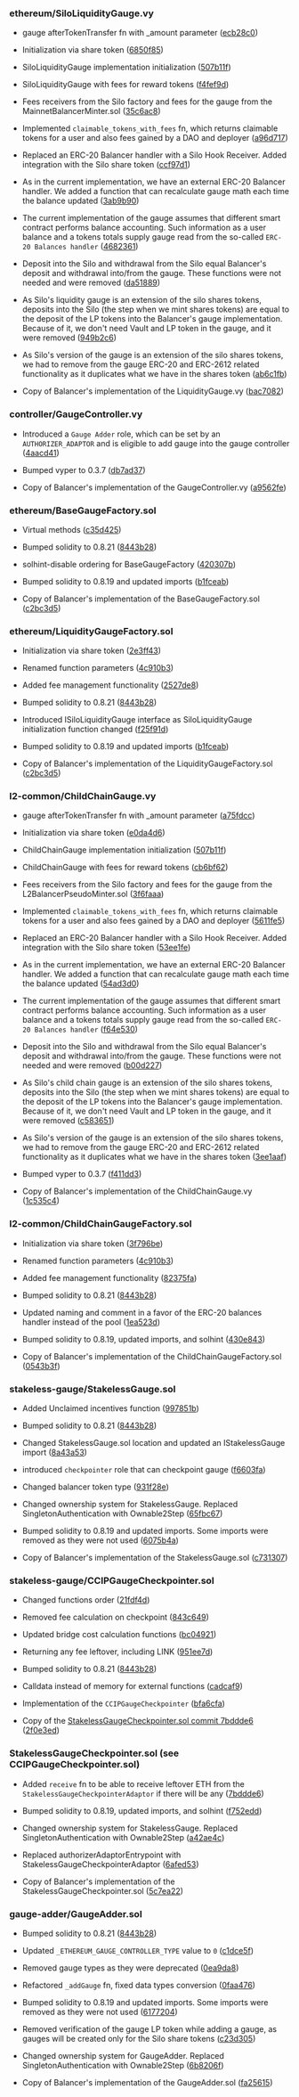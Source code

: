 ### ethereum/SiloLiquidityGauge.vy
- gauge afterTokenTransfer fn with _amount parameter ([ecb28c0](https://github.com/silo-finance/silo-contracts-v2/pull/856/commits/ecb28c0e294982701dff1496a8e50e7c70abfe2f))

- Initialization via share token ([6850f85](https://github.com/silo-finance/silo-contracts-v2/pull/460/commits/6850f851e8800a63736f31abc504e37a31714ca6))

- SiloLiquidityGauge implementation initialization ([507b11f](https://github.com/silo-finance/silo-contracts-v2/pull/270/commits/507b11f18a78096b77fbaac4835551832c1c1f3a))

- SiloLiquidityGauge with fees for reward tokens ([f4fef9d](https://github.com/silo-finance/silo-contracts-v2/pull/411/commits/f4fef9ddea5aee930bf5325d2b8eb6f6a838df5b))

- Fees receivers from the Silo factory and fees for the gauge from the MainnetBalancerMinter.sol ([35c6ac8](https://github.com/silo-finance/silo-contracts-v2/pull/155/commits/35c6ac87bf4a327758fa22486ef7cf2aec7810f0))

- Implemented `claimable_tokens_with_fees` fn, which returns claimable tokens for a user and also fees gained by a DAO and deployer ([a96d717](https://github.com/silo-finance/silo-contracts-v2/pull/97/commits/a96d7173319a766536acc4874aa9b1670c54f0fa))

- Replaced an ERC-20 Balancer handler with a Silo Hook Receiver. Added integration with the Silo share token ([ccf97d1](https://github.com/silo-finance/silo-contracts-v2/pull/94/commits/ccf97d1d8434ac54c169e954094a3d4537ed5b3d))

- As in the current implementation, we have an external ERC-20 Balancer handler. We added a function that can recalculate gauge math each time the balance updated ([3ab9b90](https://github.com/silo-finance/silo-contracts-v2/pull/34/commits/3ab9b90750287ce4c36d0329408a6bd9d39882d9))

- The current implementation of the gauge assumes that different smart contract performs balance accounting. Such information as a user balance and a tokens totals supply gauge read from the so-called `ERC-20 Balances handler` ([4682361](https://github.com/silo-finance/silo-contracts-v2/pull/34/commits/468236129c7222b62b6faf27726c4dc64ad8d73e))

- Deposit into the Silo and withdrawal from the Silo equal Balancer's deposit and withdrawal into/from the gauge. These functions were not needed and were removed ([da51889](https://github.com/silo-finance/silo-contracts-v2/pull/34/commits/da518898ff7c7704c79eeb5c69a0ad022ad830b8))

- As Silo's liquidity gauge is an extension of the silo shares tokens, deposits into the Silo (the step when we mint shares tokens) are equal to the deposit of the LP tokens into the Balancer's gauge implementation. Because of it, we don't need Vault and LP token in the gauge, and it were removed ([949b2c6](https://github.com/silo-finance/silo-contracts-v2/pull/34/commits/949b2c6d55396b2a5fccd7850f2644b679e4b124))

- As Silo's version of the gauge is an extension of the silo shares tokens, we had to remove from the gauge ERC-20 and ERC-2612 related functionality as it duplicates what we have in the shares token ([ab6c1fb](https://github.com/silo-finance/silo-contracts-v2/pull/34/commits/ab6c1fb59de147e0e13a5ea98ce9f8b21cb1dbf2))

- Copy of Balancer's implementation of the LiquidityGauge.vy ([bac7082](https://github.com/silo-finance/silo-contracts-v2/pull/34/commits/bac708248757c313a2f0c47c6dee0bd91ddaf531))

### controller/GaugeController.vy

- Introduced a `Gauge Adder` role, which can be set by an `AUTHORIZER_ADAPTOR` and is eligible to add gauge into the gauge controller ([4aacd41](https://github.com/silo-finance/silo-contracts-v2/pull/69/commits/4aacd41da29853662f3391e4826af4fd207adde4))

- Bumped vyper to 0.3.7 ([db7ad37](https://github.com/silo-finance/silo-contracts-v2/pull/69/commits/db7ad3739e4ac02dd7556b58d64a933b7744691b))

- Copy of Balancer's implementation of the GaugeController.vy ([a9562fe](https://github.com/silo-finance/silo-contracts-v2/pull/69/commits/a9562fee86534cc563b23bd7ea663292af85eec8))

### ethereum/BaseGaugeFactory.sol
- Virtual methods ([c35d425](https://github.com/silo-finance/silo-contracts-v2/pull/425/commits/c35d42523283a03773df6d5c6dffdde6b497b0f3))

- Bumped solidity to 0.8.21 ([8443b28](https://github.com/silo-finance/silo-contracts-v2/commit/8443b286829f2bdba9181e5a764dd25a7906db13))

- solhint-disable ordering for BaseGaugeFactory ([420307b](https://github.com/silo-finance/silo-contracts-v2/pull/34/commits/420307bfeae951a74f04d8d8e82507ea35d412bb))

- Bumped solidity to 0.8.19 and updated imports ([b1fceab](https://github.com/silo-finance/silo-contracts-v2/pull/34/commits/b1fceaba4398d4041e7ec958273deb6b9901cb4e))

- Copy of Balancer's implementation of the BaseGaugeFactory.sol ([c2bc3d5](https://github.com/silo-finance/silo-contracts-v2/pull/34/commits/c2bc3d539244abee8e2cd9b13e70b931eb251735))

### ethereum/LiquidityGaugeFactory.sol
- Initialization via share token ([2e3ff43](https://github.com/silo-finance/silo-contracts-v2/pull/460/commits/2e3ff435f178afdefbc8f1bac2f1f564502c67fd))

- Renamed function parameters ([4c910b3](https://github.com/silo-finance/silo-contracts-v2/pull/272/commits/4c910b301049376dd8b1e71d0ce12f7f2b1f0773))

- Added fee management functionality ([2527de8](https://github.com/silo-finance/silo-contracts-v2/pull/411/commits/2527de8b48e93e2d821c85347b0a2918a2f16a52))

- Bumped solidity to 0.8.21 ([8443b28](https://github.com/silo-finance/silo-contracts-v2/commit/8443b286829f2bdba9181e5a764dd25a7906db13))

- Introduced ISiloLiquidityGauge interface as SiloLiquidityGauge initialization function changed ([f25f91d](https://github.com/silo-finance/silo-contracts-v2/pull/34/commits/f25f91d693fd5894841688ba6e9095759ecc53ce))

- Bumped solidity to 0.8.19 and updated imports ([b1fceab](https://github.com/silo-finance/silo-contracts-v2/pull/34/commits/b1fceaba4398d4041e7ec958273deb6b9901cb4e))

- Copy of Balancer's implementation of the LiquidityGaugeFactory.sol ([c2bc3d5](https://github.com/silo-finance/silo-contracts-v2/pull/34/commits/c2bc3d539244abee8e2cd9b13e70b931eb251735))

### l2-common/ChildChainGauge.vy
- gauge afterTokenTransfer fn with _amount parameter ([a75fdcc](https://github.com/silo-finance/silo-contracts-v2/pull/856/commits/a75fdcc56638202b0fde30a44cda6f8e4b44ae66))

- Initialization via share token ([e0da4d6](https://github.com/silo-finance/silo-contracts-v2/pull/460/commits/e0da4d60ce035724f71da672db2b33b32ee4a7ba))

- ChildChainGauge implementation initialization ([507b11f](https://github.com/silo-finance/silo-contracts-v2/pull/270/commits/507b11f18a78096b77fbaac4835551832c1c1f3a))

- ChildChainGauge with fees for reward tokens ([cb6bf62](https://github.com/silo-finance/silo-contracts-v2/pull/411/commits/cb6bf6217947deb88e2312cdd7ad7bad8f44ea02))

- Fees receivers from the Silo factory and fees for the gauge from the L2BalancerPseudoMinter.sol ([3f6faaa](https://github.com/silo-finance/silo-contracts-v2/pull/155/commits/3f6faaafe909da7aa2a064660f02c8233e4be86a))

- Implemented `claimable_tokens_with_fees` fn, which returns claimable tokens for a user and also fees gained by a DAO and deployer ([5611fe5](https://github.com/silo-finance/silo-contracts-v2/pull/97/commits/5611fe5eb81553e6a47db71638a601346fad065e))

- Replaced an ERC-20 Balancer handler with a Silo Hook Receiver. Added integration with the Silo share token ([53ee1fe](https://github.com/silo-finance/silo-contracts-v2/pull/94/commits/53ee1febf52e92b80fe81e03cd1ee675ed88e955))

- As in the current implementation, we have an external ERC-20 Balancer handler. We added a function that can recalculate gauge math each time the balance updated ([54ad3d0](https://github.com/silo-finance/silo-contracts-v2/pull/56/commits/54ad3d017658e95b0b4e07356998ce558ff2f1ec))

- The current implementation of the gauge assumes that different smart contract performs balance accounting. Such information as a user balance and a tokens totals supply gauge read from the so-called `ERC-20 Balances handler` ([f64e530](https://github.com/silo-finance/silo-contracts-v2/pull/56/commits/f64e530d98b49ef6ad17444b4106c536b1776b80))

- Deposit into the Silo and withdrawal from the Silo equal Balancer's deposit and withdrawal into/from the gauge. These functions were not needed and were removed ([b00d227](https://github.com/silo-finance/silo-contracts-v2/pull/56/commits/b00d227e1335070fec7407e4cdba1703db8be1d7))

- As Silo's child chain gauge is an extension of the silo shares tokens, deposits into the Silo (the step when we mint shares tokens) are equal to the deposit of the LP tokens into the Balancer's gauge implementation. Because of it, we don't need Vault and LP token in the gauge, and it were removed ([c583651](https://github.com/silo-finance/silo-contracts-v2/pull/56/commits/c583651a873e64d4050db8875bc0824d8af772c9))

- As Silo's version of the gauge is an extension of the silo shares tokens, we had to remove from the gauge ERC-20 and ERC-2612 related functionality as it duplicates what we have in the shares token ([3ee1aaf](https://github.com/silo-finance/silo-contracts-v2/pull/56/commits/3ee1aafedf1becad3d9a08141ea192ad1c9ab8bb))

- Bumped vyper to 0.3.7 ([f411dd3](https://github.com/silo-finance/silo-contracts-v2/pull/56/commits/f411dd338f4386693108b019b42ef32dd008bd89))

- Copy of Balancer's implementation of the ChildChainGauge.vy ([1c535c4](https://github.com/silo-finance/silo-contracts-v2/pull/56/commits/1c535c462b0fa00b4a42531e741caa357894a7ad))

### l2-common/ChildChainGaugeFactory.sol
- Initialization via share token ([3f796be](https://github.com/silo-finance/silo-contracts-v2/pull/460/commits/3f796bedb4ac044d55f69aac26b72a8dbf1ce1c8))

- Renamed function parameters ([4c910b3](https://github.com/silo-finance/silo-contracts-v2/pull/272/commits/4c910b301049376dd8b1e71d0ce12f7f2b1f0773))

- Added fee management functionality ([82375fa](https://github.com/silo-finance/silo-contracts-v2/pull/411/commits/82375fa5e000badeab6f344718f4f4d6aab97035))

- Bumped solidity to 0.8.21 ([8443b28](https://github.com/silo-finance/silo-contracts-v2/commit/8443b286829f2bdba9181e5a764dd25a7906db13))

- Updated naming and comment in a favor of the ERC-20 balances handler instead of the pool ([1ea523d](https://github.com/silo-finance/silo-contracts-v2/pull/56/commits/1ea523d4fba941b1ad192091c36f9268bdde3f41))

- Bumped solidity to 0.8.19, updated imports, and solhint ([430e843](https://github.com/silo-finance/silo-contracts-v2/pull/56/commits/430e843bed16bf2dfde6cd39b5eaf1b25c4e02b7))

- Copy of Balancer's implementation of the ChildChainGaugeFactory.sol ([0543b3f](https://github.com/silo-finance/silo-contracts-v2/pull/56/commits/0543b3fd50fe02c3555c0d2efc82fa7771fba33e))

### stakeless-gauge/StakelessGauge.sol
- Added Unclaimed incentives function ([997851b](https://github.com/silo-finance/silo-contracts-v2/pull/425/commits/997851b10729a8d5601ad5e494149274253576d7))

- Bumped solidity to 0.8.21 ([8443b28](https://github.com/silo-finance/silo-contracts-v2/commit/8443b286829f2bdba9181e5a764dd25a7906db13))

- Changed StakelessGauge.sol location and updated an IStakelessGauge import ([8a43a53](https://github.com/silo-finance/silo-contracts-v2/pull/71/commits/8a43a53bc9c415d6d13b9ed89b25fdfac793b6fd))

- introduced `checkpointer` role that can checkpoint gauge ([f6603fa](https://github.com/silo-finance/silo-contracts-v2/pull/70/commits/f6603fa4a728fb9d934be846ab5968f359d91d96))

- Changed balancer token type ([931f28e](https://github.com/silo-finance/silo-contracts-v2/pull/63/commits/931f28eba3e58321e1a7c3c330634202bcdd1345))

- Changed ownership system for StakelessGauge. Replaced SingletonAuthentication with Ownable2Step ([65fbc67](https://github.com/silo-finance/silo-contracts-v2/pull/63/commits/65fbc670f9a91105742b8ae3738ee4215280c7e3))

- Bumped solidity to 0.8.19 and updated imports. Some imports were removed as they were not used ([6075b4a](https://github.com/silo-finance/silo-contracts-v2/pull/63/commits/6075b4a97a142967a68071a7b3e4f5f82df6f402))

- Copy of Balancer's implementation of the StakelessGauge.sol ([c731307](https://github.com/silo-finance/silo-contracts-v2/pull/63/commits/c7313073b1ca24f4d75fd9f6e5eab3110489249a))

### stakeless-gauge/CCIPGaugeCheckpointer.sol
- Changed functions order ([21fdf4d](https://github.com/silo-finance/silo-contracts-v2/pull/425/commits/21fdf4dde51cd7a001ef8d64f9e7b26a17283449))

- Removed fee calculation on checkpoint ([843c649](https://github.com/silo-finance/silo-contracts-v2/pull/425/commits/843c649e8f6a847eef6bfe6ac01f198c266a5d4e))

- Updated bridge cost calculation functions ([bc04921](https://github.com/silo-finance/silo-contracts-v2/pull/425/commits/bc0492162593dd0aeeb68d178883164ec57e8a4f))

- Returning any fee leftover, including LINK ([951ee7d](https://github.com/silo-finance/silo-contracts-v2/pull/425/commits/951ee7d79eaac8d1f70b9352189fc445fb049a7a))

- Bumped solidity to 0.8.21 ([8443b28](https://github.com/silo-finance/silo-contracts-v2/commit/8443b286829f2bdba9181e5a764dd25a7906db13))

- Calldata instead of memory for external functions ([cadcaf9](https://github.com/silo-finance/silo-contracts-v2/pull/171/commits/cadcaf99500d5d34714a406df5b43293d2e4abec))

- Implementation of the `CCIPGaugeCheckpointer` ([bfa6cfa](https://github.com/silo-finance/silo-contracts-v2/pull/111/commits/bfa6cfa11fd91e51c6904b9399247774dd2022df))

- Copy of the [StakelessGaugeCheckpointer.sol commit 7bddde6](https://github.com/silo-finance/silo-contracts-v2/pull/72/commits/7bddde63c1b895c5ec938a320468a53ca666379e) ([2f0e3ed](https://github.com/silo-finance/silo-contracts-v2/pull/111/commits/2f0e3edf24969ebbd3c8c65ca68b4eaa6c5005d6))

### StakelessGaugeCheckpointer.sol (see CCIPGaugeCheckpointer.sol)
- Added `receive` fn to be able to receive leftover ETH from the `StakelessGaugeCheckpointerAdaptor` if there will be any ([7bddde6](https://github.com/silo-finance/silo-contracts-v2/pull/72/commits/7bddde63c1b895c5ec938a320468a53ca666379e))

- Bumped solidity to 0.8.19, updated imports, and solhint ([f752edd](https://github.com/silo-finance/silo-contracts-v2/pull/72/commits/f752eddb5972cc99fc5d4dae3806c1287113bb83))

- Changed ownership system for StakelessGauge. Replaced SingletonAuthentication with Ownable2Step ([a42ae4c](https://github.com/silo-finance/silo-contracts-v2/pull/72/commits/a42ae4ca7bfd1a76ad76251ede5b265fba7bfa87))

- Replaced authorizerAdaptorEntrypoint with StakelessGaugeCheckpointerAdaptor ([6afed53](https://github.com/silo-finance/silo-contracts-v2/pull/72/commits/6afed5359eef99bb1367c21960412715542c14ef))

- Copy of Balancer's implementation of the StakelessGaugeCheckpointer.sol ([5c7ea22](https://github.com/silo-finance/silo-contracts-v2/pull/72/commits/5c7ea225313e8a3b10ba809f47153271fcdac6fc))

### gauge-adder/GaugeAdder.sol
- Bumped solidity to 0.8.21 ([8443b28](https://github.com/silo-finance/silo-contracts-v2/commit/8443b286829f2bdba9181e5a764dd25a7906db13))

- Updated `_ETHEREUM_GAUGE_CONTROLLER_TYPE` value to `0` ([c1dce5f](https://github.com/silo-finance/silo-contracts-v2/pull/85/commits/c1dce5f0e0825176632bfb0c8332d40caf5832dc))

- Removed gauge types as they were deprecated ([0ea9da8](https://github.com/silo-finance/silo-contracts-v2/pull/66/commits/0ea9da87c6827ed73211bb266aa183a7a71d82ec))

- Refactored `_addGauge` fn, fixed data types conversion ([0faa476](https://github.com/silo-finance/silo-contracts-v2/pull/66/commits/0faa476b4422be322d44ffa5701bb08829013493))

- Bumped solidity to 0.8.19 and updated imports. Some imports were removed as they were not used ([6177204](https://github.com/silo-finance/silo-contracts-v2/pull/66/commits/617720407034bf9ef324908eac900afd09f4dc6a))

- Removed verification of the gauge LP token while adding a gauge, as gauges will be created only for the Silo share tokens ([c23d305](https://github.com/silo-finance/silo-contracts-v2/pull/66/commits/c23d3057199a85a32297b8095c203a0519bc350b))

- Changed ownership system for GaugeAdder. Replaced SingletonAuthentication with Ownable2Step ([6b8206f](https://github.com/silo-finance/silo-contracts-v2/pull/66/commits/6b8206ff6a538cdacde7b3d90269d04b64c46b91))

- Copy of Balancer's implementation of the GaugeAdder.sol ([fa25615](https://github.com/silo-finance/silo-contracts-v2/pull/66/commits/fa256150b70ff6cf222f39d26b52a5fb90788e6f))
